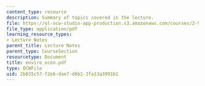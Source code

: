 ```yaml
---
content_type: resource
description: Summary of topics covered in the lecture.
file: https://ol-ocw-studio-app-production.s3.amazonaws.com/courses/2-964-economics-of-marine-transportation-industries-fall-2006/2b035c57f2e6dae7d6b13fa13a3991b1_enviro_econ.pdf
file_type: application/pdf
learning_resource_types:
- Lecture Notes
parent_title: Lecture Notes
parent_type: CourseSection
resourcetype: Document
title: enviro_econ.pdf
type: OCWFile
uid: 2b035c57-f2e6-dae7-d6b1-3fa13a3991b1
---
```

